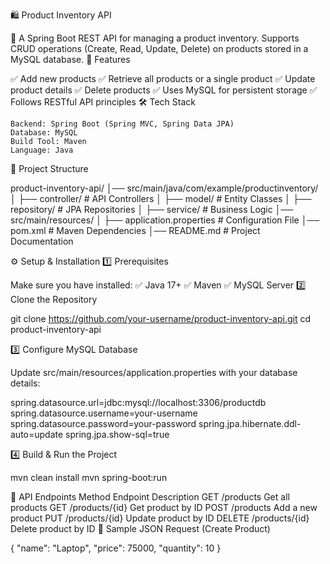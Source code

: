 🛍️ Product Inventory API

📌 A Spring Boot REST API for managing a product inventory.
Supports CRUD operations (Create, Read, Update, Delete) on products stored in a MySQL database.
🚀 Features

✅ Add new products
✅ Retrieve all products or a single product
✅ Update product details
✅ Delete products
✅ Uses MySQL for persistent storage
✅ Follows RESTful API principles
🛠️ Tech Stack

    Backend: Spring Boot (Spring MVC, Spring Data JPA)
    Database: MySQL
    Build Tool: Maven
    Language: Java

📂 Project Structure

product-inventory-api/
│── src/main/java/com/example/productinventory/
│   ├── controller/   # API Controllers
│   ├── model/        # Entity Classes
│   ├── repository/   # JPA Repositories
│   ├── service/      # Business Logic
│── src/main/resources/
│   ├── application.properties  # Configuration File
│── pom.xml  # Maven Dependencies
│── README.md  # Project Documentation

⚙️ Setup & Installation
1️⃣ Prerequisites

Make sure you have installed:
✅ Java 17+
✅ Maven
✅ MySQL Server
2️⃣ Clone the Repository

git clone https://github.com/your-username/product-inventory-api.git
cd product-inventory-api

3️⃣ Configure MySQL Database

Update src/main/resources/application.properties with your database details:

spring.datasource.url=jdbc:mysql://localhost:3306/productdb
spring.datasource.username=your-username
spring.datasource.password=your-password
spring.jpa.hibernate.ddl-auto=update
spring.jpa.show-sql=true

4️⃣ Build & Run the Project

mvn clean install
mvn spring-boot:run

📌 API Endpoints
Method	Endpoint	Description
GET	/products	Get all products
GET	/products/{id}	Get product by ID
POST	/products	Add a new product
PUT	/products/{id}	Update product by ID
DELETE	/products/{id}	Delete product by ID
📝 Sample JSON Request (Create Product)

{
  "name": "Laptop",
  "price": 75000,
  "quantity": 10
}
